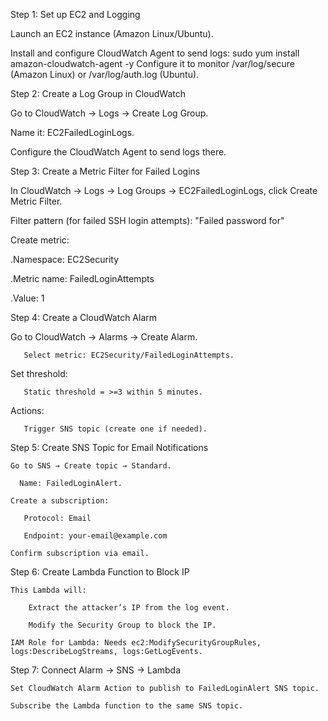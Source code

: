 Step 1: Set up EC2 and Logging

Launch an EC2 instance (Amazon Linux/Ubuntu).

Install and configure CloudWatch Agent to send logs:
    sudo yum install amazon-cloudwatch-agent -y
Configure it to monitor /var/log/secure (Amazon Linux) or /var/log/auth.log (Ubuntu).


Step 2: Create a Log Group in CloudWatch

Go to CloudWatch → Logs → Create Log Group.

Name it: EC2FailedLoginLogs.

Configure the CloudWatch Agent to send logs there.



Step 3: Create a Metric Filter for Failed Logins

In CloudWatch → Logs → Log Groups → EC2FailedLoginLogs, click Create Metric Filter.

Filter pattern (for failed SSH login attempts):
    "Failed password for"


Create metric:

 .Namespace: EC2Security

 .Metric name: FailedLoginAttempts

 .Value: 1



 Step 4: Create a CloudWatch Alarm

   Go to CloudWatch → Alarms → Create Alarm.

       Select metric: EC2Security/FailedLoginAttempts.

   Set threshold:

       Static threshold = >=3 within 5 minutes.

  Actions:

       Trigger SNS topic (create one if needed).


Step 5: Create SNS Topic for Email Notifications

    Go to SNS → Create topic → Standard.

      Name: FailedLoginAlert.

    Create a subscription:

       Protocol: Email

       Endpoint: your-email@example.com

    Confirm subscription via email.


Step 6: Create Lambda Function to Block IP

    This Lambda will:

        Extract the attacker’s IP from the log event.

        Modify the Security Group to block the IP.

    IAM Role for Lambda: Needs ec2:ModifySecurityGroupRules, logs:DescribeLogStreams, logs:GetLogEvents.

Step 7: Connect Alarm → SNS → Lambda

    Set CloudWatch Alarm Action to publish to FailedLoginAlert SNS topic.

    Subscribe the Lambda function to the same SNS topic.
